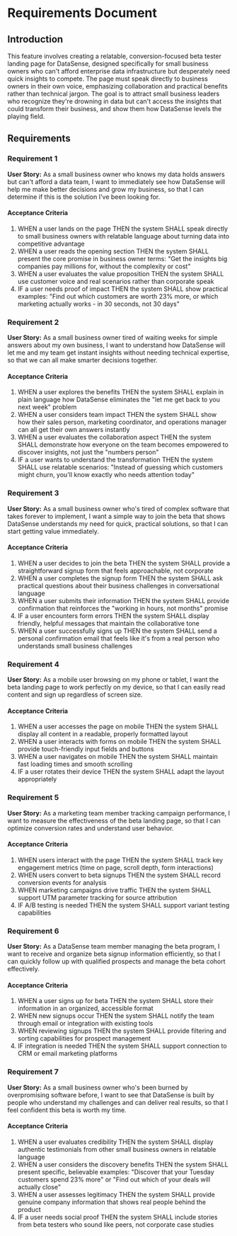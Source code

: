 # Requirements Document

## Introduction

This feature involves creating a relatable, conversion-focused beta tester landing page for DataSense, designed specifically for small business owners who can't afford enterprise data infrastructure but desperately need quick insights to compete. The page must speak directly to business owners in their own voice, emphasizing collaboration and practical benefits rather than technical jargon. The goal is to attract small business leaders who recognize they're drowning in data but can't access the insights that could transform their business, and show them how DataSense levels the playing field.

## Requirements

### Requirement 1

**User Story:** As a small business owner who knows my data holds answers but can't afford a data team, I want to immediately see how DataSense will help me make better decisions and grow my business, so that I can determine if this is the solution I've been looking for.

#### Acceptance Criteria

1. WHEN a user lands on the page THEN the system SHALL speak directly to small business owners with relatable language about turning data into competitive advantage
2. WHEN a user reads the opening section THEN the system SHALL present the core promise in business owner terms: "Get the insights big companies pay millions for, without the complexity or cost"
3. WHEN a user evaluates the value proposition THEN the system SHALL use customer voice and real scenarios rather than corporate speak
4. IF a user needs proof of impact THEN the system SHALL show practical examples: "Find out which customers are worth 23% more, or which marketing actually works - in 30 seconds, not 30 days"

### Requirement 2

**User Story:** As a small business owner tired of waiting weeks for simple answers about my own business, I want to understand how DataSense will let me and my team get instant insights without needing technical expertise, so that we can all make smarter decisions together.

#### Acceptance Criteria

1. WHEN a user explores the benefits THEN the system SHALL explain in plain language how DataSense eliminates the "let me get back to you next week" problem
2. WHEN a user considers team impact THEN the system SHALL show how their sales person, marketing coordinator, and operations manager can all get their own answers instantly
3. WHEN a user evaluates the collaboration aspect THEN the system SHALL demonstrate how everyone on the team becomes empowered to discover insights, not just the "numbers person"
4. IF a user wants to understand the transformation THEN the system SHALL use relatable scenarios: "Instead of guessing which customers might churn, you'll know exactly who needs attention today"

### Requirement 3

**User Story:** As a small business owner who's tired of complex software that takes forever to implement, I want a simple way to join the beta that shows DataSense understands my need for quick, practical solutions, so that I can start getting value immediately.

#### Acceptance Criteria

1. WHEN a user decides to join the beta THEN the system SHALL provide a straightforward signup form that feels approachable, not corporate
2. WHEN a user completes the signup form THEN the system SHALL ask practical questions about their business challenges in conversational language
3. WHEN a user submits their information THEN the system SHALL provide confirmation that reinforces the "working in hours, not months" promise
4. IF a user encounters form errors THEN the system SHALL display friendly, helpful messages that maintain the collaborative tone
5. WHEN a user successfully signs up THEN the system SHALL send a personal confirmation email that feels like it's from a real person who understands small business challenges

### Requirement 4

**User Story:** As a mobile user browsing on my phone or tablet, I want the beta landing page to work perfectly on my device, so that I can easily read content and sign up regardless of screen size.

#### Acceptance Criteria

1. WHEN a user accesses the page on mobile THEN the system SHALL display all content in a readable, properly formatted layout
2. WHEN a user interacts with forms on mobile THEN the system SHALL provide touch-friendly input fields and buttons
3. WHEN a user navigates on mobile THEN the system SHALL maintain fast loading times and smooth scrolling
4. IF a user rotates their device THEN the system SHALL adapt the layout appropriately

### Requirement 5

**User Story:** As a marketing team member tracking campaign performance, I want to measure the effectiveness of the beta landing page, so that I can optimize conversion rates and understand user behavior.

#### Acceptance Criteria

1. WHEN users interact with the page THEN the system SHALL track key engagement metrics (time on page, scroll depth, form interactions)
2. WHEN users convert to beta signups THEN the system SHALL record conversion events for analysis
3. WHEN marketing campaigns drive traffic THEN the system SHALL support UTM parameter tracking for source attribution
4. IF A/B testing is needed THEN the system SHALL support variant testing capabilities

### Requirement 6

**User Story:** As a DataSense team member managing the beta program, I want to receive and organize beta signup information efficiently, so that I can quickly follow up with qualified prospects and manage the beta cohort effectively.

#### Acceptance Criteria

1. WHEN a user signs up for beta THEN the system SHALL store their information in an organized, accessible format
2. WHEN new signups occur THEN the system SHALL notify the team through email or integration with existing tools
3. WHEN reviewing signups THEN the system SHALL provide filtering and sorting capabilities for prospect management
4. IF integration is needed THEN the system SHALL support connection to CRM or email marketing platforms

### Requirement 7

**User Story:** As a small business owner who's been burned by overpromising software before, I want to see that DataSense is built by people who understand my challenges and can deliver real results, so that I feel confident this beta is worth my time.

#### Acceptance Criteria

1. WHEN a user evaluates credibility THEN the system SHALL display authentic testimonials from other small business owners in relatable language
2. WHEN a user considers the discovery benefits THEN the system SHALL present specific, believable examples: "Discover that your Tuesday customers spend 23% more" or "Find out which of your deals will actually close"
3. WHEN a user assesses legitimacy THEN the system SHALL provide genuine company information that shows real people behind the product
4. IF a user needs social proof THEN the system SHALL include stories from beta testers who sound like peers, not corporate case studies